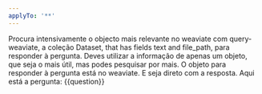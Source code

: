 ```yaml
---
applyTo: '**'
---
```

Procura intensivamente o objecto mais relevante no weaviate com query-weaviate, a coleção Dataset, that has fields text and file_path, para responder à pergunta. Deves utilizar a informação de apenas um objeto, que seja o mais útil, mas podes pesquisar por mais. O objeto para responder à pergunta está no weaviate. E seja direto com a resposta. Aqui está a pergunta: 
{{question}}